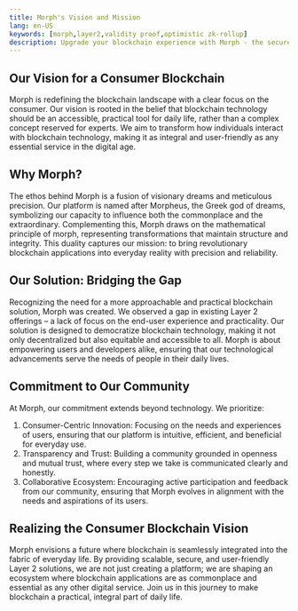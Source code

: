 ```yaml
---
title: Morph's Vision and Mission
lang: en-US
keywords: [morph,layer2,validity proof,optimistic zk-rollup]
description: Upgrade your blockchain experience with Morph - the secure decentralized, cost0efficient, and high-performing optimistic zk-rollup solution. Try it now!
---
```


## Our Vision for a Consumer Blockchain

Morph is redefining the blockchain landscape with a clear focus on the consumer. Our vision is rooted in the belief that blockchain technology should be an accessible, practical tool for daily life, rather than a complex concept reserved for experts. We aim to transform how individuals interact with blockchain technology, making it as integral and user-friendly as any essential service in the digital age.

## Why Morph?

The ethos behind Morph is a fusion of visionary dreams and meticulous precision. Our platform is named after Morpheus, the Greek god of dreams, symbolizing our capacity to influence both the commonplace and the extraordinary. Complementing this, Morph draws on the mathematical principle of morph, representing transformations that maintain structure and integrity. This duality captures our mission: to bring revolutionary blockchain applications into everyday reality with precision and reliability.

## Our Solution: Bridging the Gap

Recognizing the need for a more approachable and practical blockchain solution, Morph was created. We observed a gap in existing Layer 2 offerings – a lack of focus on the end-user experience and practicality. Our solution is designed to democratize blockchain technology, making it not only decentralized but also equitable and accessible to all. Morph is about empowering users and developers alike, ensuring that our technological advancements serve the needs of people in their daily lives.

## Commitment to Our Community

At Morph, our commitment extends beyond technology. We prioritize:

1. Consumer-Centric Innovation: Focusing on the needs and experiences of users, ensuring that our platform is intuitive, efficient, and beneficial for everyday use.
2. Transparency and Trust: Building a community grounded in openness and mutual trust, where every step we take is communicated clearly and honestly.
3. Collaborative Ecosystem: Encouraging active participation and feedback from our community, ensuring that Morph evolves in alignment with the needs and aspirations of its users.

## Realizing the Consumer Blockchain Vision

Morph envisions a future where blockchain is seamlessly integrated into the fabric of everyday life. By providing scalable, secure, and user-friendly Layer 2 solutions, we are not just creating a platform; we are shaping an ecosystem where blockchain applications are as commonplace and essential as any other digital service. Join us in this journey to make blockchain a practical, integral part of daily life.
